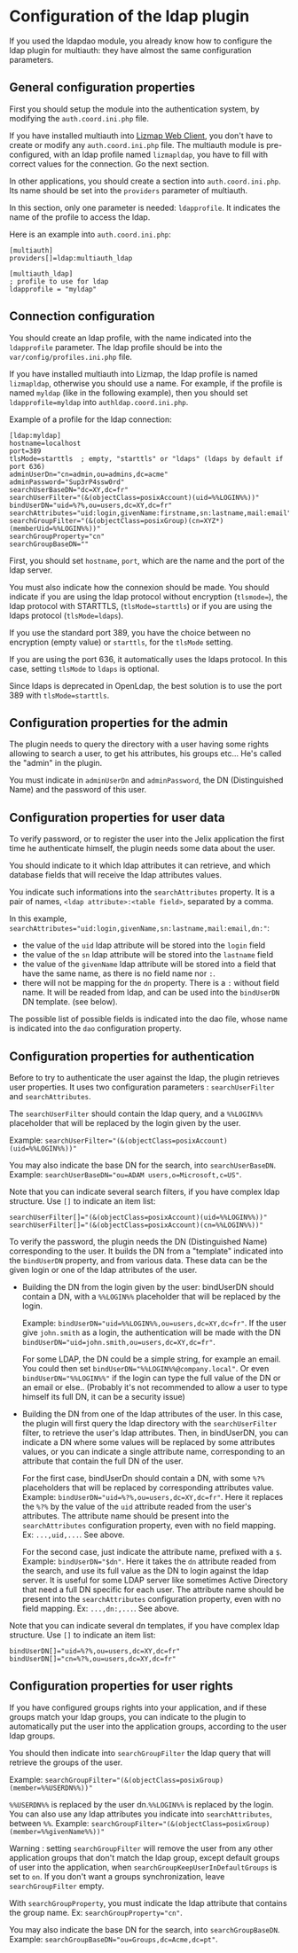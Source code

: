 Configuration of the ldap plugin
================================

If you used the ldapdao module, you already know how to configure the ldap
plugin for multiauth: they have almost the same configuration parameters.

General configuration properties
---------------------------------

First you should setup the module into the authentication system, by modifying
the `auth.coord.ini.php` file.

If you have installed multiauth into [Lizmap Web Client](https://www.lizmap.com/),
you don't have to create or modify any `auth.coord.ini.php` file. The multiauth
module is pre-configured, with an ldap profile named `lizmapldap`, you have to fill 
with correct values for the connection. Go the next section. 

In other applications, you should create a section into `auth.coord.ini.php`. Its name should
be set into the `providers` parameter of multiauth.

In this section, only one parameter is needed: `ldapprofile`. It
indicates the name of the profile to access the ldap.

Here is an example into `auth.coord.ini.php`:

```
[multiauth]
providers[]=ldap:multiauth_ldap

[multiauth_ldap]
; profile to use for ldap
ldapprofile = "myldap"

```


Connection configuration
------------------------

You should create an ldap profile, with the name indicated into the `ldapprofile`
parameter. The ldap profile should be into the `var/config/profiles.ini.php` file.

If you have installed multiauth into Lizmap, the ldap profile is named `lizmapldap`,
otherwise you should use a name. For example, if the profile is named `myldap` 
(like in the following example), then you should set `ldapprofile=myldap` into `authldap.coord.ini.php`.

Example of a profile for the ldap connection:

```
[ldap:myldap]
hostname=localhost
port=389
tlsMode=starttls  ; empty, "starttls" or "ldaps" (ldaps by default if port 636)
adminUserDn="cn=admin,ou=admins,dc=acme"
adminPassword="Sup3rP4ssw0rd"
searchUserBaseDN="dc=XY,dc=fr"
searchUserFilter="(&(objectClass=posixAccount)(uid=%%LOGIN%%))"
bindUserDN="uid=%?%,ou=users,dc=XY,dc=fr"
searchAttributes="uid:login,givenName:firstname,sn:lastname,mail:email"
searchGroupFilter="(&(objectClass=posixGroup)(cn=XYZ*)(memberUid=%%LOGIN%%))"
searchGroupProperty="cn"
searchGroupBaseDN=""
```

First, you should set `hostname`, `port`, which are the name and the port of
the ldap server.

You must also indicate how the connexion should be made. You should indicate 
if you are using the ldap protocol without encryption (`tlsmode=`), the ldap 
protocol with STARTTLS, (`tlsMode=starttls`) or if you are using the ldaps 
protocol (`tlsMode=ldaps`).

If you use the standard port 389, you have the choice between no encryption (empty value)
or `starttls`, for the `tlsMode` setting.

If you are using the port 636, it automatically uses the ldaps protocol. In this
case, setting `tlsMode` to `ldaps` is optional.

Since ldaps is deprecated in OpenLdap, the best solution is to use the port 389
with `tlsMode=starttls`.



Configuration properties for the admin
--------------------------------------

The plugin needs to query the directory with a user having some rights allowing 
to search a user, to get his attributes, his groups etc... He's called the "admin" 
in the plugin.

You must indicate in `adminUserDn` and `adminPassword`, the DN (Distinguished Name) 
and the password of this user. 



Configuration properties for user data
--------------------------------------

To verify password, or to register the user into the Jelix application the
first time he authenticate himself, the plugin needs some data about the user.

You should indicate to it which ldap attributes it can retrieve, and which
database fields that will receive the ldap attributes values.

You indicate such informations into the `searchAttributes` property. It is a 
pair of names, `<ldap attribute>:<table field>`, separated by a comma.

In this example, `searchAttributes="uid:login,givenName,sn:lastname,mail:email,dn:"`:

- the value of the `uid` ldap attribute will be stored into the `login` field 
- the value of the `sn` ldap attribute will be stored into the `lastname` field
- the value of the `givenName` ldap attribute will be stored into a field that
  have the same name, as there is no field name nor `:`.
- there will not be mapping for the `dn` property. There is a `:` without field name.
  It will be readed from ldap, and can be used into the `bindUserDN` DN template.
  (see below).

The possible list of possible fields is indicated into the dao file, whose name
is indicated into the `dao` configuration property.


Configuration properties for authentication
-------------------------------------------

Before to try to authenticate the user against the ldap, the plugin retrieves
user properties. It uses two configuration parameters : `searchUserFilter`
and `searchAttributes`.

The `searchUserFilter` should contain the ldap query, and a `%%LOGIN%%` placeholder
that will be replaced by the login given by the user.

Example: `searchUserFilter="(&(objectClass=posixAccount)(uid=%%LOGIN%%))"`

You may also indicate the base DN for the search, into `searchUserBaseDN`. Example:
`searchUserBaseDN="ou=ADAM users,o=Microsoft,c=US"`.

Note that you can indicate several search filters, if you have
complex ldap structure. Use `[]` to indicate an item list:

```
searchUserFilter[]="(&(objectClass=posixAccount)(uid=%%LOGIN%%))"
searchUserFilter[]="(&(objectClass=posixAccount)(cn=%%LOGIN%%))"
```

To verify the password, the plugin needs the DN (Distinguished Name) corresponding 
to the user. It builds the DN from a "template" indicated into the `bindUserDN`
property, and from various data. These data can be the given login or one of
the ldap attributes of the user.

- Building the DN from the login given by the user: bindUserDN should contain
  a DN, with a `%%LOGIN%%` placeholder that will be replaced by the login.

  Example: `bindUserDN="uid=%%LOGIN%%,ou=users,dc=XY,dc=fr"`. If the user
  give `john.smith` as a login, the authentication will be made with the DN
  `bindUserDN="uid=john.smith,ou=users,dc=XY,dc=fr"`.

  For some LDAP, the DN could be a simple string, for example an email. 
  You could then set `bindUserDN="%%LOGIN%%@company.local"`. Or even 
  `bindUserDN="%%LOGIN%%"` if the login can type the full value of
  the DN or an email or else.. (Probably it's not recommended to allow
  a user to type himself its full DN, it can be a security issue)

- Building the DN from one of the ldap attributes of the user. 
  In this case, the plugin will first query the ldap directory with the 
  `searchUserFilter` filter, to retrieve the user's ldap attributes.
  Then, in bindUserDN, you can indicate a DN where some values will be replaced
  by some attributes values, or you can indicate a single attribute name,
  corresponding to an attribute that contain the full DN of the user.
  
  For the first case, bindUserDn should contain a DN, with some `%?%` placeholders
  that will be replaced by corresponding attributes value. Example:
  `bindUserDN="uid=%?%,ou=users,dc=XY,dc=fr"`. Here it replaces the `%?%` by the
  value of the `uid` attribute readed from the user's attributes.
  The attribute name should be present into the `searchAttributes`
  configuration property, even with no field mapping. Ex: `...,uid,...`. See above.
  
  For the second case, just indicate the attribute name, prefixed with a `$`.
  Example: `bindUserDN="$dn"`. Here it takes the `dn` attribute readed from 
  the search, and use its full value as the DN to login against the ldap server.
  It is useful for some LDAP server like sometimes Active Directory that need a 
  full DN specific for each user.
  The attribute name should be present into the `searchAttributes`
  configuration property, even with no field mapping. Ex: `...,dn:,...`. See above.

Note that you can indicate several dn templates, if you have
complex ldap structure. Use `[]` to indicate an item list:

```
bindUserDN[]="uid=%?%,ou=users,dc=XY,dc=fr"
bindUserDN[]="cn=%?%,ou=users,dc=XY,dc=fr"
```

Configuration properties for user rights
----------------------------------------

If you have configured groups rights into your application, and if these
groups match your ldap groups, you can indicate to the plugin to automatically
put the user into the application groups, according to the user ldap groups.

You should then indicate into `searchGroupFilter` the ldap query that will
retrieve the groups of the user.

Example: `searchGroupFilter="(&(objectClass=posixGroup)(member=%%USERDN%%))"`

`%%USERDN%%` is replaced by the user dn.`%%LOGIN%%` is replaced by the login.  
You can also use any ldap attributes you indicate into `searchAttributes`, 
between `%%`. Example: `searchGroupFilter="(&(objectClass=posixGroup)(member=%%givenName%%))"`

Warning : setting `searchGroupFilter` will remove the user from any other
application groups that don't match the ldap group, except default groups
of user into the application, when `searchGroupKeepUserInDefaultGroups` is set 
to `on`. If you don't want a groups synchronization, leave `searchGroupFilter` empty.

With `searchGroupProperty`, you must indicate the ldap attribute that
contains the group name. Ex: `searchGroupProperty="cn"`.

You may also indicate the base DN for the search, into `searchGroupBaseDN`. Example:
`searchGroupBaseDN="ou=Groups,dc=Acme,dc=pt"`.

